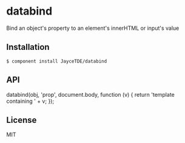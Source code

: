 # databind

  Bind an object's property to an element's innerHTML or input's value
  
## Installation

    $ component install JayceTDE/databind
    
## API

  databind(obj, 'prop', document.body, function (v) { return 'template containing ' + v; });
  
## License

  MIT